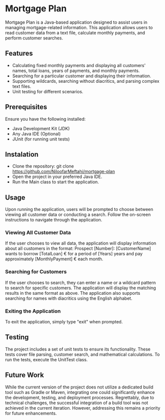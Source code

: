 # Mortgage Plan
Mortgage Plan is a Java-based application designed to assist users in managing mortgage-related information. This application allows users to read customer data from a text file, calculate monthly payments, and perform customer searches.
## Features
- Calculating fixed monthly payments and displaying all customers' names,  total loans,  years of payments, and monthly payments.
- Searching for a particular customer and displaying their information.
- Supporting wildcards, searching without diacritics, and parsing complex text files.
- Unit testing for different scenarios.
## Prerequisites
Ensure you have the following installed:

- Java Development Kit (JDK)
- Any Java IDE (Optional)
- JUnit (for running unit tests)


## Instalation
- Clone the repository: git clone https://github.com/NiloofarMeftahi/mortgage-plan
- Open the project in your preferred Java IDE.
- Run the Main class to start the application.
## Usage
Upon running the application, users will be prompted to choose between viewing all customer data or conducting a search. Follow the on-screen instructions to navigate through the application.
### Viewing All Customer Data
If the user chooses to view all data, the application will display information about all customers in the format:
Prospect [Number]: [CustomerName] wants to borrow [TotalLoan] € for a period of [Years] years and pay approximately [MonthlyPayment] € each month.
### Searching for Customers
If the user chooses to search, they can enter a name or a wildcard pattern to search for specific customers. The application will display the matching results in the same format as above. The application also supports searching for names with diacritics using the English alphabet.

### Exiting the Application
To exit the application, simply type "exit" when prompted.

## Testing
The project includes a set of unit tests to ensure its functionality. These tests cover file parsing, customer search, and mathematical calculations. To run the tests, execute the UnitTest class.
## Future Work
While the current version of the project does not utilize a dedicated build tool such as Gradle or Maven, integrating one could significantly enhance the development, testing, and deployment processes. Regrettably, due to technical challenges, the successful integration of a build tool was not achieved in the current iteration. However, addressing this remains a priority for future enhancements.
